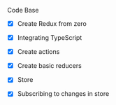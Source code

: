 Code Base
- [x] Create Redux from zero
- [x] Integrating TypeScript
- [x] Create actions
- [x] Create basic reducers
- [x] Store
- [x] Subscribing to changes in store

